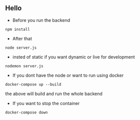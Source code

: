 ## Hello

-   Before you run the backend

```
npm install
```

-   After that

```
node server.js
```

-   insted of static if you want dynamic or live for development

```
nodemon server.js
```

-   If you dont have the node or want to run using docker

```
docker-compose up --build
```

the above will build and run the whole backend

-   If you want to stop the container

```
docker-compose down
```
